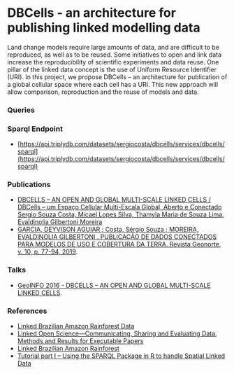 
# DBCells - an architecture for publishing linked modelling data

Land change models require large amounts of data, and are difficult to be reproduced, as well as to be reused. Some initiatives to open and link data increase the reproducibility of scientific experiments and data reuse. One pillar of the linked data concept is the use of Uniform Resource Identifier (URI). In this project, we propose DBCells – an architecture for publication of a global cellular space where each cell has a URI. This new approach will allow comparison, reproduction and the reuse of models and data.

### Queries 

### Sparql Endpoint

  * [https://api.triplydb.com/datasets/sergiocosta/dbcells/services/dbcells/sparql](https://api.triplydb.com/datasets/sergiocosta/dbcells/services/dbcells/sparql)


### Publications 

* [DBCELLS – AN OPEN AND GLOBAL MULTI-SCALE LINKED CELLS / DBCells – um Espaço Cellular Multi-Escala Global, Aberto e Conectado
Sergio Souza Costa,	Micael Lopes Silva,	Thamyla Maria de Souza Lima,	Evaldinolia Gilbertoni Moreira](https://seer.ufu.br/index.php/revistabrasileiracartografia/article/view/44003)
* [GARCIA, DEYVISON AGUIAR ; Costa, Sérgio Souza ; MOREIRA, EVALDINOLIA GILBERTONI . PUBLICAÇÃO DE DADOS CONECTADOS PARA MODELOS DE USO E COBERTURA DA TERRA. Revista Geonorte, v. 10, p. 77-94, 2019](https://www.periodicos.ufam.edu.br/index.php/revista-geonorte/article/view/5573).



### Talks
  * [GeoINFO 2016 - DBCELLS – AN OPEN AND GLOBAL MULTI-SCALE LINKED CELLS](https://pt.slideshare.net/skosta/dbcells-an-open-and-global-multiscale-linked-cells).

### References

* [Linked Brazilian Amazon Rainforest Data](http://www.semantic-web-journal.net/sites/default/files/swj302.pdf)
* [Linked Open Science—Communicating, Sharing and Evaluating
Data, Methods and Results for Executable Papers](http://kauppinen.net/tomi/linked-open-science-camera-ready-2011-03-28.pdf)
* [Linked Brazilian Amazon Rainforest](http://linkedscience.org/data/linked-brazilian-amazon-rainforest/)
* [Tutorial part I – Using the SPARQL Package in R to handle Spatial Linked Data](http://linkedscience.org/tools/sparql-package-for-r/tutorial-on-sparql-package-for-r/)
